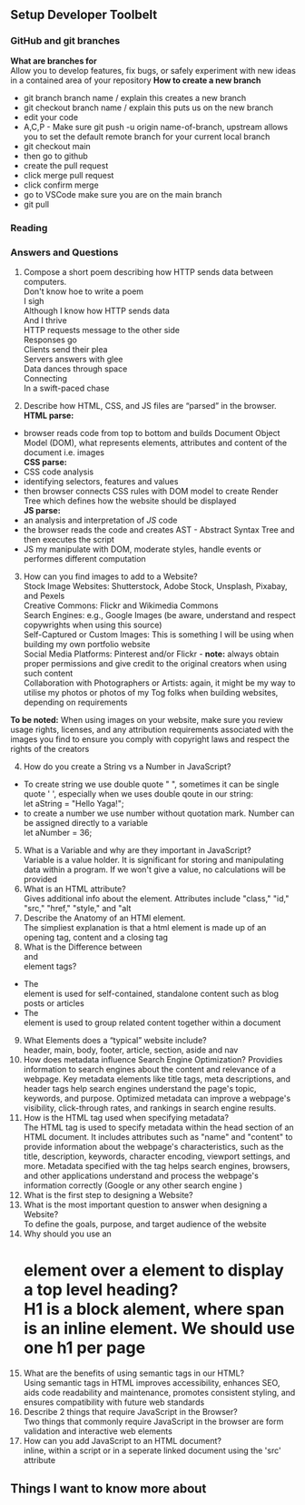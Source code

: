 ## Setup Developer Toolbelt

### GitHub and git branches  
**What are branches for**  
Allow you to develop features, fix bugs, or safely experiment with new ideas in a contained area of your repository
**How to create a new branch**
- git branch branch name / explain this creates a new branch  
- git checkout branch name / explain this puts us on the new branch  
- edit your code  
- A,C,P - Make sure git push -u origin name-of-branch, upstream allows you to set the default remote branch for your current local branch  
- git checkout main  
- then go to github  
- create the pull request  
- click merge pull request  
- click confirm merge  
- go to VSCode make sure you are on the main branch  
- git pull  

### Reading

### Answers and Questions  

1. Compose a short poem describing how HTTP sends data between computers.  
Don't know hoe to write a poem  
I sigh  
Although I know how HTTP sends data  
And I thrive  
HTTP requests message to the other side  
Responses go  
Clients send their plea  
Servers answers with glee  
Data dances through space  
Connecting  
In a swift-paced chase   

2. Describe how HTML, CSS, and JS files are “parsed” in the browser.  
**HTML parse:**  
- browser reads code from top to bottom and builds Document Object Model (DOM), what represents elements, attributes and content of the document i.e. images  
**CSS parse:**  
- CSS code analysis  
- identifying selectors, features and values  
- then browser connects CSS rules with DOM model to create Render Tree which defines how the website should be displayed  
**JS parse:**
- an analysis and interpretation of *JS* code  
- the browser reads the code and creates AST - Abstract Syntax Tree and then executes the script  
- JS my manipulate with DOM, moderate styles, handle events or performes different computation  
3. How can you find images to add to a Website?  
Stock Image Websites: Shutterstock, Adobe Stock, Unsplash, Pixabay, and Pexels  
Creative Commons: Flickr and Wikimedia Commons  
Search Engines: e.g., Google Images (be aware, understand and respect copywrights when using this source)  
Self-Captured or Custom Images: This is something I will be using when building my own portfolio website  
Social Media Platforms:  Pinterest and/or Flickr - **note:** always obtain proper permissions and give credit to the original creators when using such content  
Collaboration with Photographers or Artists: again, it might be my way to utilise my photos or photos of my Tog folks when building websites, depending on requirements  

**To be noted:** When using images on your website, make sure you review usage rights, licenses, and any attribution requirements associated with the images you find to ensure you comply with copyright laws and respect the rights of the creators  

4. How do you create a String vs a Number in JavaScript?  
- To create string we use double quote " ", sometimes it can be single quote ' ', especially when we uses double qoute in our string:  
let aString = "Hello Yaga!";  
- to create a number we use number without quotation mark. Number can be assigned directly to a variable  
let aNumber = 36;
5. What is a Variable and why are they important in JavaScript?  
Variable is a value holder. It is significant for storing and manipulating data within a program. If we won't give a value, no calculations will be provided  
6. What is an HTML attribute?  
Gives additional info about the element. Attributes include "class," "id," "src," "href," "style," and "alt  
7. Describe the Anatomy of an HTMl element.  
The simpliest explanation is that a html element is made up of an opening tag, content and a closing tag  
8. What is the Difference between <article> and <section> element tags?  
- The <article> element is used for self-contained, standalone content such as blog posts or articles  
- The <section> element is used to group related content together within a document  
9. What Elements does a “typical” website include?  
header, main, body, footer, article, section, aside and nav  
10. How does metadata influence Search Engine Optimization?
Providies information to search engines about the content and relevance of a webpage. Key metadata elements like title tags, meta descriptions, and header tags help search engines understand the page's topic, keywords, and purpose. Optimized metadata can improve a webpage's visibility, click-through rates, and rankings in search engine results.
11. How is the <meta> HTML tag used when specifying metadata?  
The <meta> HTML tag is used to specify metadata within the head section of an HTML document. It includes attributes such as "name" and "content" to provide information about the webpage's characteristics, such as the title, description, keywords, character encoding, viewport settings, and more. 
Metadata specified with the <meta> tag helps search engines, browsers, and other applications understand and process the webpage's information correctly (Google or any other search engine )
12. What is the first step to designing a Website?  
13. What is the most important question to answer when designing a Website?  
To define the goals, purpose, and target audience of the website  
14. Why should you use an <h1> element over a <span> element to display a top level heading?  
H1 is a block alement, where span is an inline element. We should use one h1 per page  
15. What are the benefits of using semantic tags in our HTML?  
Using semantic tags in HTML improves accessibility, enhances SEO, aids code readability and maintenance, promotes consistent styling, and ensures compatibility with future web standards  
16. Describe 2 things that require JavaScript in the Browser?  
Two things that commonly require JavaScript in the browser are form validation and interactive web elements 
17. How can you add JavaScript to an HTML document?  
inline, within a script or in a seperate linked document using the 'src' attribute  
## Things I want to know more about




